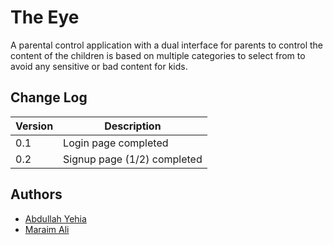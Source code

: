 # The Eye

A parental control application with a dual interface for parents to control
the content of the children is based on multiple categories to select from
to avoid any sensitive or bad content for kids.

## Change Log

| Version | Description |
| --- | -- |
| 0.1 | Login page completed |
| 0.2 | Signup page (1/2) completed |

## Authors

- [Abdullah Yehia](https://github.com/A-Yehia19)
- [Maraim Ali](https://github.com/mariam2001)
